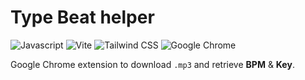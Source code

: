 # Type Beat helper
![Javascript](https://img.shields.io/badge/-Javascript-default?style=flat-square&logo=Javascript&color=black)
![Vite](https://img.shields.io/badge/-Vite-default?style=flat-square&logo=Vite&color=black)
![Tailwind CSS](https://img.shields.io/badge/-Tailwind_CSS-default?style=flat-square&logo=tailwindcss&color=black)
![Google Chrome](https://img.shields.io/badge/-Google_Chrome_extension-default?style=flat-square&logo=googlechrome&color=black)

Google Chrome extension to download `.mp3` and retrieve **BPM** & **Key**.